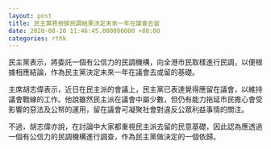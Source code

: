 ```yaml
---
layout: post
title: 民主黨將根據民調結果決定未來一年在議會去留
date: 2020-08-20 11:46:45.000000000 +08:00
categories: rthk
---
```


民主黨表示，將委託一個有公信力的民調機構，向全港市民取樣進行民調，以便根據相應結論，作為民主黨決定未來一年在議會去或留的基礎。

主席胡志偉表示，近日在民主派的會議上，民主黨已表達覺得應留在議會，以維持議會戰線的工作。他說雖然民主派在議會中屬少數，但仍有能力拖延市民擔心會受影響的惡法及公帑的運用，留在議會可凝聚社會對違反公眾利益事情的關注。

不過，胡志偉亦說，在討論中大家都重視民主派去留的民意基礎，因此認為應透過一個有公信力的民調機構進行調查，作為民主黨做決定的一個依歸。

